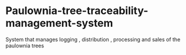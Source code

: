 # Paulownia-tree-traceability-management-system
System that manages logging , distribution , processing and sales of the paulownia trees
